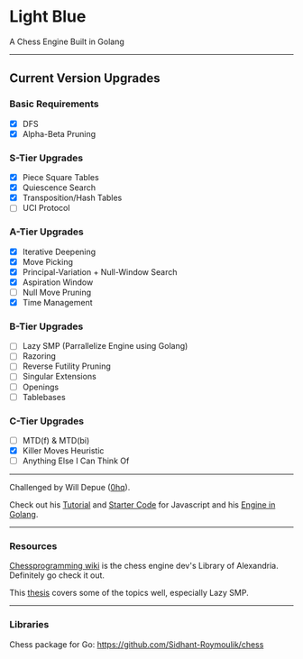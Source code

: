 # Light Blue
A Chess Engine Built in Golang

---

## Current Version Upgrades

### Basic Requirements

 - [x] DFS
 - [x] Alpha-Beta Pruning

### S-Tier Upgrades

 - [x] Piece Square Tables
 - [x] Quiescence Search
 - [x] Transposition/Hash Tables
 - [ ] UCI Protocol

### A-Tier Upgrades

 - [x] Iterative Deepening
 - [x] Move Picking
 - [x] Principal-Variation + Null-Window Search
 - [x] Aspiration Window
 - [ ] Null Move Pruning
 - [x] Time Management

### B-Tier Upgrades

 - [ ] Lazy SMP (Parrallelize Engine using Golang)
 - [ ] Razoring
 - [ ] Reverse Futility Pruning
 - [ ] Singular Extensions
 - [ ] Openings
 - [ ] Tablebases

### C-Tier Upgrades

 - [ ] MTD(f) & MTD(bi)
 - [x] Killer Moves Heuristic
 - [ ] Anything Else I Can Think Of

---

Challenged by Will Depue ([0hq](https://github.com/0hq)).

Check out his [Tutorial](https://www.chessengines.org/) and [Starter Code](https://github.com/0hq/starter_chess_engine) for Javascript and his [Engine in Golang](https://github.com/0hq/antikythera/tree/main).

---

### Resources

[Chessprogramming wiki](https://www.chessprogramming.org/Main_Page) is the chess engine dev's Library of Alexandria. Definitely go check it out.

This [thesis](https://www.duo.uio.no/bitstream/handle/10852/53769/1/master.pdf) covers some of the topics well, especially Lazy SMP.

---

### Libraries 

Chess package for Go: https://github.com/Sidhant-Roymoulik/chess
